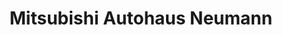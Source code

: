 ---
title: "Mitsubishi Autohaus Neumann"
url: /spremberg/mitsubishi-autohaus-neumann/
shop: Autohaus
---